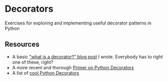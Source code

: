 # Decorators

Exercises for exploring and implementing useful decorator patterns in Python

## Resources

* A basic ["what is a decorator?" blog post](http://simeonfranklin.com/blog/2012/jul/1/python-decorators-in-12-steps/) I wrote. Everybody has to right one of these, right?
* A more recent and thorough [Primer on Python Decorators](https://realpython.com/primer-on-python-decorators/)
* A list of [cool Python Decorators](https://github.com/lord63/awesome-python-decorator)

